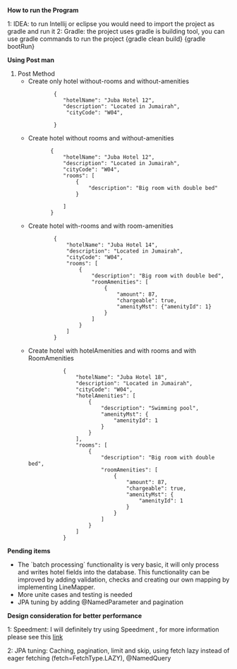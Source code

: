 **How to run the Program**

1: IDEA: to run Intellij or eclipse you would need to import the project as gradle and run it 
2: Gradle: the project uses gradle is building tool, you can use gradle commands to run the project 
{gradle clean build} {gradle bootRun}

**Using Post man**
<ol type="1">
  <li>Post Method
   <ul>
      <li> Create only hotel without-rooms and without-amenities</li>

            {
               "hotelName": "Juba Hotel 12",
               "description": "Located in Jumairah",
                "cityCode": "W04",
                           
            }
   </ul>
   
   <ul>
      <li> Create hotel without rooms and without-amenities</li>
         
           {
               "hotelName": "Juba Hotel 12",
               "description": "Located in Jumairah",
               "cityCode": "W04",
               "rooms": [
                   {
                       "description": "Big room with double bed"
                   }
                   
               ]
           }
   </ul>
 
  <ul>
       <li> Create hotel with-rooms and with room-amenities</li>
          
            {
                "hotelName": "Juba Hotel 14",
                "description": "Located in Jumairah",
                "cityCode": "W04",
                "rooms": [
                    {
                        "description": "Big room with double bed",
                        "roomAmenities": [
                            {
                                "amount": 87,
                                "chargeable": true,
                                "amenityMst": {"amenityId": 1}
                            }
                        ]
                    }
                ]
            }
   </ul>
    
   <ul>
          <li> Create hotel with hotelAmenities and with rooms and with RoomAmenities</li>
             
               {
                   "hotelName": "Juba Hotel 18",
                   "description": "Located in Jumairah",
                   "cityCode": "W04",
                   "hotelAmenities": [
                       {
                           "description": "Swimming pool",
                           "amenityMst": {
                               "amenityId": 1
                           }
                       }
                   ],
                   "rooms": [
                       {
                           "description": "Big room with double bed",
                           "roomAmenities": [
                               {
                                   "amount": 87,
                                   "chargeable": true,
                                   "amenityMst": {
                                       "amenityId": 1
                                   }
                               }
                           ]
                       }
                   ]
               }
   </ul> 
  </li>
  
</ol>  

**Pending items**
<ul>
<li>The `batch processing` functionality is very basic, it will only process and writes hotel fields into the database.
 This functionality can be improved by adding validation, checks and creating our own mapping by implementing LineMapper<T>.
</li>
<li>More unite cases and testing is needed </li>
<li> JPA tuning by adding @NamedParameter and pagination </li>
</ul>

**Design consideration for better performance**

1: Speedment: I will definitely try using Speedment , for more information please see this
 <a href="https://dzone.com/articles/the-need-for-speed-access-existing-data-1000x-fast">link </a> 

2: JPA tuning: Caching, pagination, limit and skip, using fetch lazy instead of eager fetching (fetch=FetchType.LAZY), @NamedQuery

